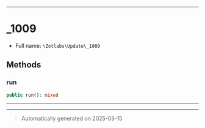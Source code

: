 ***

# _1009





* Full name: `\Zotlabs\Update\_1009`




## Methods


### run



```php
public run(): mixed
```












***


***
> Automatically generated on 2025-03-15
